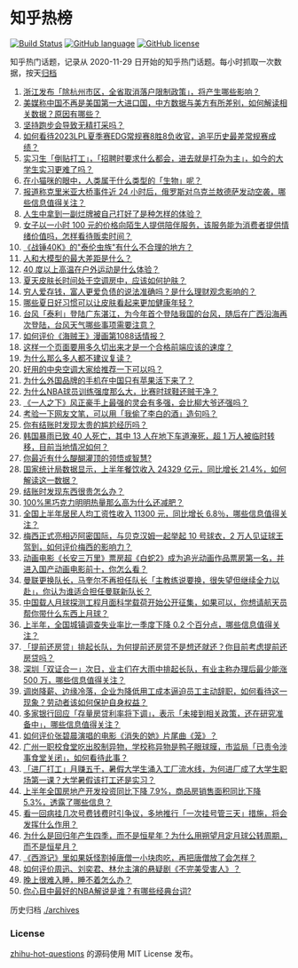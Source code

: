 # 知乎热榜
[![Build Status](https://github.com/ToWeLong/zhihu-hot-questions/workflows/CI/badge.svg)](https://github.com/ToWeLong/zhihu-hot-questions/actions)
[![GitHub language](https://img.shields.io/badge/language-golang-orange.svg)](https://golang.org/)
[![GitHub license](https://img.shields.io/github/license/ToWeLong/zhihu-hot-questions)](https://github.com/ToWeLong/zhihu-hot-questions/blob/main/LICENSE)

知乎热门话题，记录从 2020-11-29 日开始的知乎热门话题。每小时抓取一次数据，按天[归档](./archives)

<!-- BEGIN -->

1. [浙江发布「除杭州市区，全省取消落户限制政策」，将产生哪些影响？](https://www.zhihu.com/question/612533198)
1. [美媒称中国不再是美国第一大进口国，中方数据与美方有所差别，如何解读相关数据？原因有哪些？](https://www.zhihu.com/question/612592226)
1. [坚持跑步会导致无精打采吗？](https://www.zhihu.com/question/611824696)
1. [如何看待2023LPL夏季赛EDG常规赛8胜8负收官，追平历史最差常规赛成绩？](https://www.zhihu.com/question/612578039)
1. [实习生「倒贴打工」，「招聘时要求什么都会，进去就是打杂为主」，如今的大学生实习更难了吗？](https://www.zhihu.com/question/611893332)
1. [在小猫咪的眼中，人类属于什么类型的「生物」呢？](https://www.zhihu.com/question/612394251)
1. [报道称克里米亚大桥事件近 24 小时后，俄罗斯对乌克兰敖德萨发动空袭，哪些信息值得关注？](https://www.zhihu.com/question/612650535)
1. [人生中拿到一副烂牌被自己打好了是种怎样的体验？](https://www.zhihu.com/question/42041029)
1. [女子以一小时 100 元的价格向陌生人提供陪伴服务，该服务能为消费者提供情绪价值吗，怎样看待贩卖时间？](https://www.zhihu.com/question/612658286)
1. [《战锤40K》的"泰伦虫族"有什么不合理的地方？](https://www.zhihu.com/question/593837196)
1. [人和大模型的最大差距是什么？](https://www.zhihu.com/question/612407081)
1. [40 度以上高温在户外运动是什么体验？](https://www.zhihu.com/question/611494088)
1. [夏天皮肤长时间处于空调房中，应该如何护肤？](https://www.zhihu.com/question/611028510)
1. [穷人爱存钱，富人更爱负债的说法准确吗？是什么理财观念影响的？](https://www.zhihu.com/question/612271449)
1. [哪些夏日好习惯可以让皮肤看起来更加健康年轻？](https://www.zhihu.com/question/597663956)
1. [台风「泰利」登陆广东湛江，为今年首个登陆我国的台风，随后在广西沿海再次登陆，台风天气哪些事项需要注意？](https://www.zhihu.com/question/612607483)
1. [如何评价《海贼王》漫画第1088话情报？](https://www.zhihu.com/question/612505820)
1. [这样一个页面要用多久切出来才是一个合格前端应该的速度？](https://www.zhihu.com/question/44056608)
1. [为什么那么多人都不建议复读？](https://www.zhihu.com/question/322602017)
1. [好用的中央空调大家给推荐一下可以吗？](https://www.zhihu.com/question/360779724)
1. [为什么外国品牌的手机在中国只有苹果活下来了？](https://www.zhihu.com/question/610043244)
1. [为什么NBA球员训练强度那么大，比赛时球鞋还贼干净？](https://www.zhihu.com/question/528417755)
1. [《一人之下》风正豪手上最强的灵会有多强，会比柳大爷还强吗？](https://www.zhihu.com/question/494953101)
1. [考验一下网友文笔，可以用「我偷了李白的酒」造句吗？](https://www.zhihu.com/question/611493374)
1. [你有结账时发现太贵的尴尬经历吗？](https://www.zhihu.com/question/407356856)
1. [韩国暴雨已致 40 人死亡，其中 13 人在地下车道淹死，超 1 万人被临时转移，目前当地情况如何？](https://www.zhihu.com/question/612528894)
1. [你最近有什么醍醐灌顶的领悟或智慧?](https://www.zhihu.com/question/601773228)
1. [国家统计局数据显示，上半年餐饮收入 24329 亿元，同比增长 21.4%，如何解读这一数据？](https://www.zhihu.com/question/612486779)
1. [结账时发现东西很贵怎么办？](https://www.zhihu.com/question/287356623)
1. [100%黑巧克力明明热量那么高为什么还减肥？](https://www.zhihu.com/question/485883218)
1. [全国上半年居民人均工资性收入 11300 元，同比增长 6.8％，哪些信息值得关注？](https://www.zhihu.com/question/612487441)
1. [梅西正式亮相迈阿密国际，与贝克汉姆一起举起 10 号球衣，2 万人见证球王驾到，如何评价梅西的影响力？](https://www.zhihu.com/question/612487708)
1. [动画电影《长安三万里》票房超《白蛇2》成为追光动画作品票房第一名，并进入国产动画电影前十，你怎么看？](https://www.zhihu.com/question/612508778)
1. [曼联更换队长，马奎尔不再担任队长「主教练说要换，很失望但继续全力以赴」，你认为谁适合担任曼联新队长？](https://www.zhihu.com/question/612489639)
1. [中国载人月球探测工程月面科学载荷开始公开征集，如果可以，你想请航天员帮你带什么东西上月球？](https://www.zhihu.com/question/612533136)
1. [上半年，全国城镇调查失业率比一季度下降 0.2 个百分点，哪些信息值得关注？](https://www.zhihu.com/question/612487691)
1. [「提前还房贷」排起长队，为何提前还房贷不是想还就还？你目前考虑提前还房贷吗？](https://www.zhihu.com/question/612475296)
1. [深圳「双证合一」次日，业主们在大雨中排起长队，有业主称办理后最少能涨 500 万，哪些信息值得关注？](https://www.zhihu.com/question/612659896)
1. [调岗降薪、边缘冷落，企业为降低用工成本逼迫员工主动辞职，如何看待这一现象？劳动者该如何保护自身权益？](https://www.zhihu.com/question/612486168)
1. [多家银行回应「存量房贷利率将下调」，表示「未接到相关政策，还在研究准备中」，哪些信息值得关注？](https://www.zhihu.com/question/612487284)
1. [如何评价张碧晨演唱的电影《消失的她》片尾曲《笼》？](https://www.zhihu.com/question/608241389)
1. [广州一职校食堂吃出胶制异物，学校称异物是鸭子眼球膜，市监局「已责令涉事食堂关闭」，如何看待此事？](https://www.zhihu.com/question/612672243)
1. [「进厂打工」月赚五千，暑假大学生涌入工厂流水线，为何进厂成了大学生职场第一课？大学暑假该打工还是实习？](https://www.zhihu.com/question/611893247)
1. [上半年全国房地产开发投资同比下降 7.9%，商品房销售面积同比下降 5.3%，透露了哪些信息？](https://www.zhihu.com/question/612494532)
1. [看一回病挂几次号费钱费时引争议，多地推行「一次挂号管三天」措施，将会发挥什么作用？](https://www.zhihu.com/question/612483083)
1. [为什么是回归年产生四季，而不是恒星年？为什么用朔望月定月球公转周期，而不是恒星月？](https://www.zhihu.com/question/611827729)
1. [《西游记》里如果妖怪割掉唐僧一小块肉吃，再把唐僧放了会怎样？](https://www.zhihu.com/question/493310013)
1. [如何评价周迅、刘奕君、林允主演的悬疑剧《不完美受害人》？](https://www.zhihu.com/question/612544369)
1. [晚上很难入睡，睡不着怎么办？](https://www.zhihu.com/question/265456938)
1. [你心目中最好的NBA解说是谁？有哪些经典台词?](https://www.zhihu.com/question/603955430)

<!-- END -->

历史归档 [./archives](./archives)


### License
[zhihu-hot-questions](https://github.com/towelong/zhihu-hot-questions) 的源码使用 MIT License 发布。